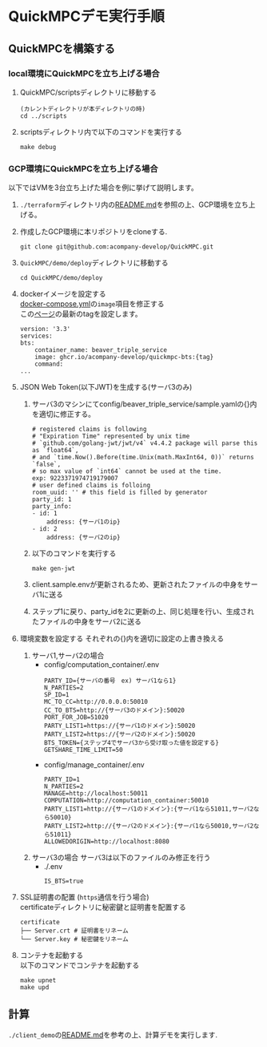 # QuickMPCデモ実行手順

## QuickMPCを構築する

### local環境にQuickMPCを立ち上げる場合
1. QuickMPC/scriptsディレクトリに移動する
    ```
    (カレントディレクトリが本ディレクトリの時)
    cd ../scripts
    ```
2. scriptsディレクトリ内で以下のコマンドを実行する
    ```
    make debug
    ```
### GCP環境にQuickMPCを立ち上げる場合
以下ではVMを3台立ち上げた場合を例に挙げて説明します。
1. `./terraform`ディレクトリ内の[README.md](terraform/README.md)を参照の上、GCP環境を立ち上げる。
2. 作成したGCP環境に本リポジトリをcloneする.
    ```
    git clone git@github.com:acompany-develop/QuickMPC.git
    ```
3. `QuickMPC/demo/deploy`ディレクトリに移動する
    ```
    cd QuickMPC/demo/deploy
    ```
4. dockerイメージを設定する <br>
    [docker-compose.yml](./deploy/docker-compose.yml)の`image`項目を修正する <br>
    この[ページ](https://github.com/acompany-develop/QuickMPC/tags)の最新のtagを設定します。
    ```
    version: '3.3'
    services:
    bts:
        container_name: beaver_triple_service
        image: ghcr.io/acompany-develop/quickmpc-bts:{tag}
        command:
    ...
    ```

5. JSON Web Token(以下JWT)を生成する(サーバ3のみ)
    1. サーバ3のマシンにてconfig/beaver_triple_service/sample.yamlの{}内を適切に修正する。
        ```
        # registered claims is following
        # "Expiration Time" represented by unix time
        # `github.com/golang-jwt/jwt/v4` v4.4.2 package will parse this as `float64`,
        # and `time.Now().Before(time.Unix(math.MaxInt64, 0))` returns `false`,
        # so max value of `int64` cannot be used at the time.
        exp: 9223371974719179007
        # user defined claims is folloing
        room_uuid: '' # this field is filled by generator
        party_id: 1
        party_info:
        - id: 1
            address: {サーバ1のip}
        - id: 2
            address: {サーバ2のip}
        ```

    2. 以下のコマンドを実行する
        ```
        make gen-jwt
        ```

    3. client.sample.envが更新されるため、更新されたファイルの中身をサーバ1に送る
    5. ステップ1に戻り、party_idを2に更新の上、同じ処理を行い、生成されたファイルの中身をサーバ2に送る
6. 環境変数を設定する
    それぞれの{}内を適切に設定の上書き換える <br>
    1. サーバ1,サーバ2の場合
        * config/computation_container/.env
            ```
            PARTY_ID={サーバの番号　ex) サーバ1なら1}
            N_PARTIES=2
            SP_ID=1
            MC_TO_CC=http://0.0.0.0:50010
            CC_TO_BTS=http://{サーバ3のドメイン}:50020
            PORT_FOR_JOB=51020
            PARTY_LIST1=https://{サーバ1のドメイン}:50020
            PARTY_LIST2=https://{サーバ2のドメイン}:50020
            BTS_TOKEN={ステップ4でサーバ3から受け取った値を設定する}
            GETSHARE_TIME_LIMIT=50
            ```
        * config/manage_container/.env
            ```
            PARTY_ID=1
            N_PARTIES=2
            MANAGE=http://localhost:50011
            COMPUTATION=http://computation_container:50010
            PARTY_LIST1=http://{サーバ1のドメイン}:{サーバ1なら51011,サーバ2なら50010}
            PARTY_LIST2=http://{サーバ2のドメイン}:{サーバ1なら50010,サーバ2なら51011}
            ALLOWEDORIGIN=http://localhost:8080
            ```
    2. サーバ3の場合
        サーバ3は以下のファイルのみ修正を行う
        * ./.env
            ```
            IS_BTS=true
            ```
7. SSL証明書の配置 (`https`通信を行う場合) <br>
    certificateディレクトリに秘密鍵と証明書を配置する
    ```
    certificate
    ├── Server.crt # 証明書をリネーム
    └── Server.key # 秘密鍵をリネーム
    ```
8. コンテナを起動する <br>
    以下のコマンドでコンテナを起動する
    ```
    make upnet
    make upd
    ```

## 計算
`./client_demo`の[README.md](./client_demo/README-ja.md)を参考の上、計算デモを実行します.
